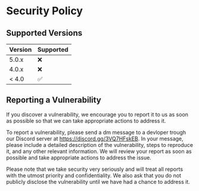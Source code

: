 # Security Policy

## Supported Versions

| Version | Supported          |
| ------- | ------------------ |
| 5.0.x   | :x:                |
| 4.0.x   | :x:                |
| < 4.0   | :white_check_mark: |

## Reporting a Vulnerability

If you discover a vulnerability, we encourage you to report it to us as soon as possible so that we can take appropriate actions to address it.

To report a vulnerability, please send a dm message to a devloper trough our Discord server at https://discord.gg/3VQ7HFskEB. In your message, please include a detailed description of the vulnerability, steps to reproduce it, and any other relevant information. We will review your report as soon as possible and take appropriate actions to address the issue.

Please note that we take security very seriously and will treat all reports with the utmost priority and confidentiality. We also ask that you do not publicly disclose the vulnerability until we have had a chance to address it.
